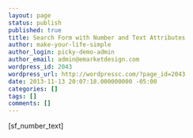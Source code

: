 ```yaml
---
layout: page
status: publish
published: true
title: Search Form with Number and Text Attributes
author: make-your-life-simple
author_login: picky-demo-admin
author_email: admin@emarketdesign.com
wordpress_id: 2043
wordpress_url: http://wordpressc.com/?page_id=2043
date: 2013-11-13 20:07:18.000000000 -05:00
categories: []
tags: []
comments: []
---
```

[sf_number_text]
